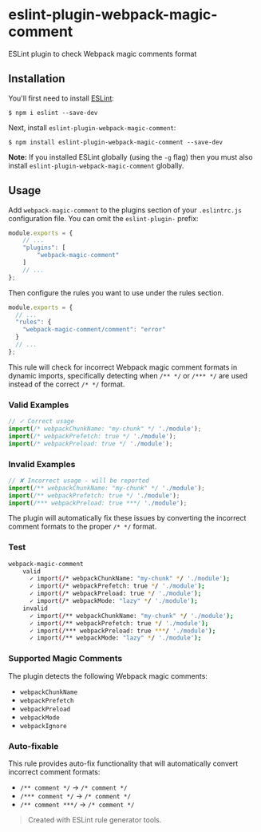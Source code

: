 # eslint-plugin-webpack-magic-comment

ESLint plugin to check Webpack magic comments format

## Installation

You'll first need to install [ESLint](http://eslint.org):

```
$ npm i eslint --save-dev
```

Next, install `eslint-plugin-webpack-magic-comment`:

```
$ npm install eslint-plugin-webpack-magic-comment --save-dev
```

**Note:** If you installed ESLint globally (using the `-g` flag) then you must also install `eslint-plugin-webpack-magic-comment` globally.

## Usage

Add `webpack-magic-comment` to the plugins section of your `.eslintrc.js` configuration file. You can omit the `eslint-plugin-` prefix:

```js
module.exports = {
    // ...
    "plugins": [
        "webpack-magic-comment"
    ]
    // ...
};
```

Then configure the rules you want to use under the rules section.

```js
module.exports = {
  // ...
  "rules": {
    "webpack-magic-comment/comment": "error"
  }
  // ...
};
```

This rule will check for incorrect Webpack magic comment formats in dynamic imports, specifically detecting when `/** */` or `/*** */` are used instead of the correct `/* */` format.

### Valid Examples

```js
// ✓ Correct usage
import(/* webpackChunkName: "my-chunk" */ './module');
import(/* webpackPrefetch: true */ './module');
import(/* webpackPreload: true */ './module');
```

### Invalid Examples

```js
// ✘ Incorrect usage - will be reported
import(/** webpackChunkName: "my-chunk" */ './module');
import(/** webpackPrefetch: true */ './module');
import(/*** webpackPreload: true ***/ './module');
```

The plugin will automatically fix these issues by converting the incorrect comment formats to the proper `/* */` format.

### Test

```sh
webpack-magic-comment
    valid
      ✓ import(/* webpackChunkName: "my-chunk" */ './module');
      ✓ import(/* webpackPrefetch: true */ './module');
      ✓ import(/* webpackPreload: true */ './module');
      ✓ import(/* webpackMode: "lazy" */ './module');
    invalid
      ✓ import(/** webpackChunkName: "my-chunk" */ './module');
      ✓ import(/** webpackPrefetch: true */ './module');
      ✓ import(/*** webpackPreload: true ***/ './module');
      ✓ import(/** webpackMode: "lazy" */ './module');
```

### Supported Magic Comments

The plugin detects the following Webpack magic comments:
- `webpackChunkName`
- `webpackPrefetch`
- `webpackPreload`
- `webpackMode`
- `webpackIgnore`

### Auto-fixable

This rule provides auto-fix functionality that will automatically convert incorrect comment formats:
- `/** comment */` → `/* comment */`
- `/*** comment */` → `/* comment */`
- `/** comment ***/` → `/* comment */`

> Created with ESLint rule generator tools.